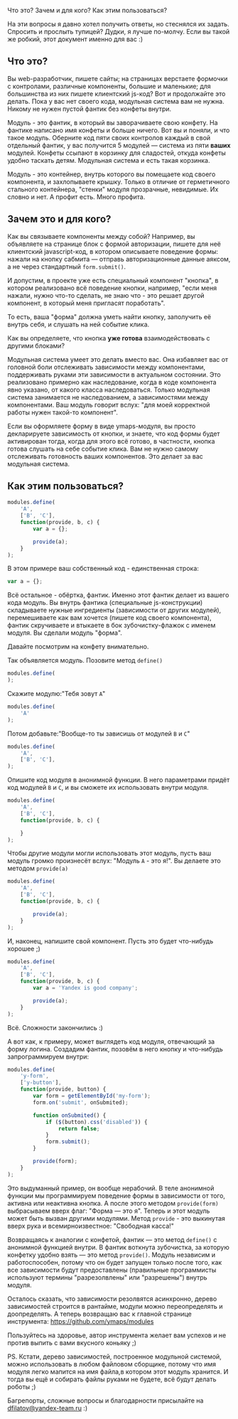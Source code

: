 Что это? Зачем и для кого? Как этим пользоваться?

На эти вопросы я давно хотел получить ответы, но стеснялся их задать. Спросить и прослыть тупицей? Дудки,
я лучше по-молчу. Если вы такой же робкий, этот документ именно для вас :)

Что это?
--------
Вы web-разработчик, пишете сайты; на страницах верстаете формочки с контролами,
различные компоненты, большие и маленькие; для большинства из них
пишете клиентский js-код? Вот и продолжайте это делать. Пока у вас нет своего кода,
модульная система вам не нужна. Никому не нужен пустой фантик без конфеты внутри.

Модуль - это фантик, в который вы заворачиваете свою конфету. На фантике написано имя конфеты и больше ничего. Вот вы
 и поняли, и что такое модуль. Оберните код пяти своих контролов каждый в свой отдельный фантик,
 у вас получится 5 модулей — система из пяти **ваших** модулей. Конфеты ссыпают в корзинку для сладостей,
 откуда  конфеты удобно таскать детям. Модульная система и есть такая корзинка.

 Модуль - это контейнер, внутрь которого вы помещаете код своего компонента, и захлопываете крышку. Только в отличие
 от герметичного стального контейнера, "стенки" модуля прозрачные, невидимые. Их словно и нет. А профит есть. Много
 профита.


Зачем это и для кого?
--------------------
Как вы связываете компоненты между собой? Например, вы объявляете на странице блок с формой авторизации,
пишете для неё  клиентский javascript-код, в котором описываете поведение формы: нажали на кнопку сабмита — отправь
авторизационные данные аяксом, а не через стандартный `form.submit()`.

И допустим, в проекте уже есть специальный компонент "кнопка", в котором реализовано всё поведение кнопки,
например, "если меня нажали, нужно что-то сделать, не знаю что - это решает другой компонент,
в который меня пригласят поработать".

То есть, ваша "форма" должна уметь найти кнопку, заполучить её внутрь себя, и слушать на ней событие клика.

Как вы определяете, что кнопка **уже готова** взаимодействовать с другими блоками?


Модульная система умеет это делать вместо вас. Она избавляет вас от головной боли отслеживать зависимости между
компонентами, поддерживать руками эти зависимости в актуальном состоянии. Это реализовано примерно как наследование,
 когда в коде компонента явно указано, от какого класса наследоваться. Только модульная система занимается не наследованием,
а зависимостями между компонентами. Ваш модуль говорит вслух: "для моей корректной работы нужен такой-то компонент".

Если вы оформляете форму в виде ymaps-модуля, вы просто декларируете зависимость от кнопки, и знаете,
что код формы будет активирован тогда, когда для этого всё готово, в частности, кнопка готова слушать на себе событие
клика. Вам не нужно самому отслеживать готовность ваших компонентов. Это делает за вас модульная система.


Как этим пользоваться?
---------------------
````javascript
modules.define(
    'A',
    ['B', 'C'],
    function(provide, b, c) {
        var a = {};

        provide(a);
    }
);
````

В этом примере ваш собственный код  - единственная строка:
````javascript
var a = {};
````

Всё остальное - обёртка, фантик. Именно этот фантик делает из вашего кода модуль.
Вы внутрь фантика (специальные js-конструкции) складываете нужные ингредиенты (зависимости от других
модулей), перемешиваете как вам хочется (пишете код своего компонента), фантик скручиваете и втыкаете
в бок зубочистку-флажок с именем модуля. Вы сделали модуль "форма".

Давайте посмотрим на конфету внимательно.

Так объявляется модуль. Позовите метод `define()`
````javascript
modules.define(
);
````

Скажите модулю:"Тебя зовут `А`"
````javascript
modules.define(
    'A'
);
````

Потом добавьте:"Вообще-то ты зависишь от модулей `В` и `С`"
````javascript
modules.define(
    'A',
    ['B', 'C'],
);
````

Опишите код модуля в анонимной функции. В него параметрами придёт код модулей `B` и `С`,
и вы сможете их использовать внутри модуля.
````javascript
modules.define(
    'A',
    ['B', 'C'],
    function(provide, b, c) {

    }
);
````

Чтобы другие модули могли использовать этот модуль, пусть ваш модуль громко произнесёт вслух:
"Модуль `А` - это я!". Вы делаете это методом `provide(а)`
````javascript
modules.define(
    'A',
    ['B', 'C'],
    function(provide, b, c) {

        provide(a);
    }
);
````

И, наконец, напишите свой компонент. Пусть это будет что-нибудь хорошее ;)
````javascript
modules.define(
    'A',
    ['B', 'C'],
    function(provide, b, c) {
        var a = 'Yandex is good company';

        provide(a);
    }
);
````

Всё. Сложности закончились :)

А вот как, к примеру, может выглядеть код модуля, отвечающий за форму логина. Создадим фантик,
позовём в него кнопку и что-нибудь запрограммируем внутри:
````javascript
modules.define(
    'y-form',
    ['y-button'],
    function(provide, button) {
        var form = getElementById('my-form');
        form.on('submit', onSubmited);

        function onSubmited() {
            if ($(button).css('disabled')) {
                return false;
            }
            form.submit();
        }

        provide(form);
    }
);
````

Это выдуманный пример, он вообще нерабочий. В теле анонимной функции мы программируем поведение формы в
зависимости от того, активна или неактивна кнопка. А после этого методом `provide(form)` выбрасываем вверх флаг:
"Форма — это я". Теперь и этот модуль может быть вызван другими модулями. Метод `provide` - это выкинутая вверх рука
и всемирноизвестное: "Свободная касса!"

Возвращаясь к аналогии с конфетой, фантик — это метод `define()` с анонимной функцией внутри. В фантик воткнута зубочистка, за которую конфетку удобно взять — это метод `provide()`. Модуль
независим и работоспособен, потому что он будет запущен только после того, как все зависимости будут предоставлены
(правильные программисты используют термины "разрезолвлены" или "разрешены") внутрь модуля.

Осталось сказать, что зависимости резолвятся асинхронно, дерево зависимостей строится в рантайме,
модули можно переопределять и доопределять. А теперь возвращаю вас к главной странице инструмента: https://github.com/ymaps/modules

Пользуйтесь на здоровье, автор инструмента желает вам успехов и не против выпить с вами вкусного коньяку ;)

PS. Кстати, дерево зависимостей, построенное модульной системой, можно использовать в любом файловом сборщике,
потому что имя модуля легко мапится на имя файла,в котором этот модуль хранится. И тогда
вы ещё и собирать файлы руками не будете, всё будут делать роботы ;)


Багрепорты, сложные вопросы и благодарности присылайте на dfilatov@yandex-team.ru :)
